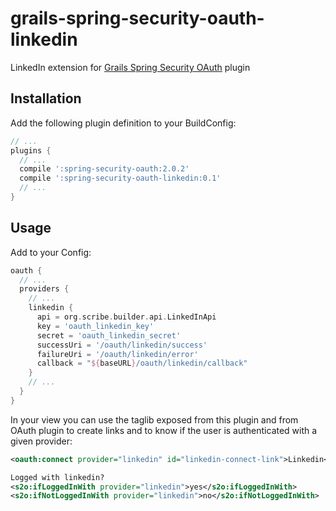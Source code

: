 grails-spring-security-oauth-linkedin
====================================

LinkedIn extension for [Grails Spring Security OAuth][spring-security-oauth-plugin] plugin

Installation
------------

Add the following plugin definition to your BuildConfig:
```groovy
// ...
plugins {
  // ...
  compile ':spring-security-oauth:2.0.2'
  compile ':spring-security-oauth-linkedin:0.1'
  // ...
}
```

Usage
-----

Add to your Config:
```groovy
oauth {
  // ...
  providers {
    // ...
    linkedin {
      api = org.scribe.builder.api.LinkedInApi
      key = 'oauth_linkedin_key'
      secret = 'oauth_linkedin_secret'
      successUri = '/oauth/linkedin/success'
      failureUri = '/oauth/linkedin/error'
      callback = "${baseURL}/oauth/linkedin/callback"
    }
    // ...
  }
}
```

In your view you can use the taglib exposed from this plugin and from OAuth plugin to create links and to know if the user is authenticated with a given provider:
```xml
<oauth:connect provider="linkedin" id="linkedin-connect-link">Linkedin</oauth:connect>

Logged with linkedin?
<s2o:ifLoggedInWith provider="linkedin">yes</s2o:ifLoggedInWith>
<s2o:ifNotLoggedInWith provider="linkedin">no</s2o:ifNotLoggedInWith>
```

[spring-security-oauth-plugin]: https://github.com/enr/grails-spring-security-oauth
